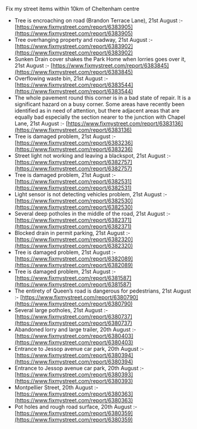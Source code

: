 Fix my street items within 10km of Cheltenham centre

<!-- fix_marker starts -->

- Tree is encroaching on road (Brandon Terrace Lane), 21st August :- [https://www.fixmystreet.com/report/6383905](https://www.fixmystreet.com/report/6383905)
- Tree overhanging property and roadway, 21st August :- [https://www.fixmystreet.com/report/6383902](https://www.fixmystreet.com/report/6383902)
- Sunken Drain cover shakes the Park Home when lorries goes over it, 21st August :- [https://www.fixmystreet.com/report/6383845](https://www.fixmystreet.com/report/6383845)
- Overflowing waste bin, 21st August :- [https://www.fixmystreet.com/report/6383544](https://www.fixmystreet.com/report/6383544)
- The whole pavement round this corner is in a bad state of repair. It is a significant hazard on a busy corner. Some areas have recently been identified as in need of attention, but there adjacent areas that are equally bad especially the section nearer to the junction with Chapel Lane, 21st August :- [https://www.fixmystreet.com/report/6383136](https://www.fixmystreet.com/report/6383136)
- Tree is damaged problem, 21st August :- [https://www.fixmystreet.com/report/6383236](https://www.fixmystreet.com/report/6383236)
- Street light not working and leaving a blackspot, 21st August :- [https://www.fixmystreet.com/report/6382757](https://www.fixmystreet.com/report/6382757)
- Tree is damaged problem, 21st August :- [https://www.fixmystreet.com/report/6382531](https://www.fixmystreet.com/report/6382531)
- Light sensor is not detecting vehicles problem, 21st August :- [https://www.fixmystreet.com/report/6382530](https://www.fixmystreet.com/report/6382530)
- Several deep potholes in the middle of the road, 21st August :- [https://www.fixmystreet.com/report/6382371](https://www.fixmystreet.com/report/6382371)
- Blocked drain in permit parking, 21st August :- [https://www.fixmystreet.com/report/6382320](https://www.fixmystreet.com/report/6382320)
- Tree is damaged problem, 21st August :- [https://www.fixmystreet.com/report/6382089](https://www.fixmystreet.com/report/6382089)
- Tree is damaged problem, 21st August :- [https://www.fixmystreet.com/report/6381587](https://www.fixmystreet.com/report/6381587)
- The entirety of Queen’s road is dangerous for pedestrians, 21st August :- [https://www.fixmystreet.com/report/6380790](https://www.fixmystreet.com/report/6380790)
- Several large potholes, 21st August :- [https://www.fixmystreet.com/report/6380737](https://www.fixmystreet.com/report/6380737)
- Abandoned lorry and large trailer, 20th August :- [https://www.fixmystreet.com/report/6380403](https://www.fixmystreet.com/report/6380403)
- Entrance to Jessop avenue car park, 20th August :- [https://www.fixmystreet.com/report/6380394](https://www.fixmystreet.com/report/6380394)
- Entrance to Jessop avenue car park, 20th August :- [https://www.fixmystreet.com/report/6380393](https://www.fixmystreet.com/report/6380393)
- Montpellier Street, 20th August :- [https://www.fixmystreet.com/report/6380363](https://www.fixmystreet.com/report/6380363)
- Pot holes and rough road surface, 20th August :- [https://www.fixmystreet.com/report/6380359](https://www.fixmystreet.com/report/6380359)

<!-- fix_marker ends -->